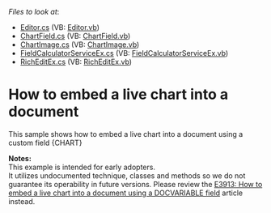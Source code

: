 <!-- default file list -->
*Files to look at*:

* [Editor.cs](./CS/Editor.cs) (VB: [Editor.vb](./VB/Editor.vb))
* [ChartField.cs](./CS/Extensions/Chart/ChartField.cs) (VB: [ChartField.vb](./VB/Extensions/Chart/ChartField.vb))
* [ChartImage.cs](./CS/Extensions/Chart/ChartImage.cs) (VB: [ChartImage.vb](./VB/Extensions/Chart/ChartImage.vb))
* [FieldCalculatorServiceEx.cs](./CS/Extensions/Chart/FieldCalculatorServiceEx.cs) (VB: [FieldCalculatorServiceEx.vb](./VB/Extensions/Chart/FieldCalculatorServiceEx.vb))
* [RichEditEx.cs](./CS/Extensions/RichEditEx.cs) (VB: [RichEditEx.vb](./VB/Extensions/RichEditEx.vb))
<!-- default file list end -->
# How to embed a live chart into a document


<p>This sample shows how to embed a live chart into a document using a custom field {CHART}</p><p><strong>Notes:<br />
</strong>This example is intended for early adopters. <br />
It utilizes undocumented technique, classes and methods so we do not guarantee its operability in future versions. Please review the <a href="https://www.devexpress.com/Support/Center/p/E3913">E3913: How to embed a live chart into a document using a DOCVARIABLE field</a> article instead.</p>

<br/>


